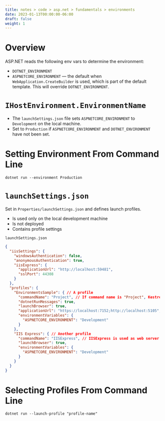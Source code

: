 ```yaml
---
title: notes > code > asp.net > fundamentals > environments
date: 2023-01-13T00:00:00-06:00
draft: false
weight: 1
---
```


# Overview
ASP.NET reads the following env vars to determine the environment:
- `DOTNET_ENVIRONMENT`
- `ASPNETCORE_ENVIRONMENT` — the default when `WebApplication.CreateBuilder` is used, which is part of the default template.  This will override `DOTNET_ENVIRONMENT`.
	
# `IHostEnvironment.EnvironmentName`
- The `launchSettings.json` file sets `ASPNETCORE_ENVIRONMENT` to `Development` on the local machine.
- Set to `Production` if `ASPNETCORE_ENVIRONMENT` and `DOTNET_ENVIRONMENT` have not been set.

# Setting Environment From Command Line
`dotnet run --environment Production`

# `launchSettings.json`
Set in `Properties/launchSettings.json` and defines launch profiles.
- Is used only on the local development machine
- Is not deployed
- Contains profile settings

`launchSettings.json`
```json
{
  "iisSettings": {
    "windowsAuthentication": false,
    "anonymousAuthentication": true,
    "iisExpress": {
      "applicationUrl": "http://localhost:59481",
      "sslPort": 44308
    }
  },
  "profiles": {
    "EnvironmentsSample": { // A profile
      "commandName": "Project", // If command name is "Project", Kestrel is used as web server
      "dotnetRunMessages": true,
      "launchBrowser": true,
      "applicationUrl": "https://localhost:7152;http://localhost:5105",
      "environmentVariables": {
        "ASPNETCORE_ENVIRONMENT": "Development"
      }
    },
    "IIS Express": { // Another profile
      "commandName": "IISExpress", // IISExpress is used as web server
      "launchBrowser": true,
      "environmentVariables": {
        "ASPNETCORE_ENVIRONMENT": "Development"
      }
    }
  }
}
```

# Selecting Profiles From Command Line
`dotnet run --launch-profile "profile-name"`
